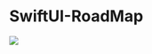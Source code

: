 # SwiftUI-RoadMap

![](https://github.com/GaneshRajuGalla/SwiftUI-RoadMap/blob/main/SwiftUI%20RoadMap/Swiftui.png)

